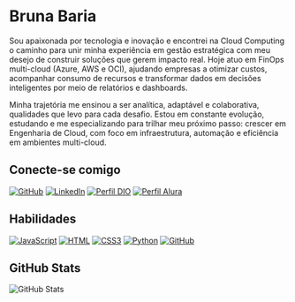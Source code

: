 # Bruna Baria
Sou apaixonada por tecnologia e inovação e encontrei na Cloud Computing o caminho para unir minha experiência em gestão estratégica com meu desejo de construir soluções que gerem impacto real. Hoje atuo em FinOps multi-cloud (Azure, AWS e OCI), ajudando empresas a otimizar custos, acompanhar consumo de recursos e transformar dados em decisões inteligentes por meio de relatórios e dashboards.

Minha trajetória me ensinou a ser analítica, adaptável e colaborativa, qualidades que levo para cada desafio. Estou em constante evolução, estudando e me especializando para trilhar meu próximo passo: crescer em Engenharia de Cloud, com foco em infraestrutura, automação e eficiência em ambientes multi-cloud.

## Conecte-se comigo
[![GitHub](https://img.shields.io/badge/GitHub-000?style=for-the-badge&logo=github&logoColor=fff)](https://https://github.com/BrunaBaria)
[![LinkedIn](https://img.shields.io/badge/LinkedIn-000?style=for-the-badge&logo=linkedin&logoColor=0E76A8)]((https://www.linkedin.com/in/bruna-baria/))
[![Perfil DIO](https://img.shields.io/badge/-Meu%20Perfil%20na%20DIO-000?style=for-the-badge)](https://web.dio.me/users/brumorimitsu/)
[![Perfil Alura](https://img.shields.io/badge/-Meu%20Perfil%20na%20alura-000?style=for-the-badge)](https://cursos.alura.com.br/user/bruna290790)


## Habilidades

[![JavaScript](https://img.shields.io/badge/javascript-000?style=for-the-badge&logo=javascript&logoColor)](https://docs.github.com/)
[![HTML](https://img.shields.io/badge/html5-000?style=for-the-badge&logo=html5&logoColor)](https://docs.github.com/)
[![CSS3](https://img.shields.io/badge/CSS3-000?style=for-the-badge&logo=CSS3&logoColor)](https://docs.github.com/)
[![Python](https://img.shields.io/badge/Python-000?style=for-the-badge&logo=Python&logoColor)](https://docs.github.com/)
[![GitHub](https://img.shields.io/badge/GitHub-000?style=for-the-badge&logo=github&logoColor)](https://docs.github.com/)

## GitHub Stats
![GitHub Stats](https://github-readme-stats.vercel.app/api?username=brunabaria&theme=transparent&bg_color=000&border_color=30A3dc&show_icons=true&icon_color=30A3DC&title_color=E94D5F&text_color=fff&hide_title=true&hide=stars)


